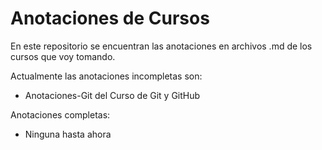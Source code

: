 # Anotaciones de Cursos

En este repositorio se encuentran las anotaciones en archivos .md de los cursos que voy tomando.

Actualmente las anotaciones incompletas son:

- Anotaciones-Git del Curso de Git y GitHub

Anotaciones completas: 

- Ninguna hasta ahora
